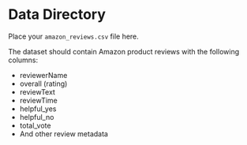 # Data Directory

Place your `amazon_reviews.csv` file here.

The dataset should contain Amazon product reviews with the following columns:
- reviewerName
- overall (rating)
- reviewText
- reviewTime
- helpful_yes
- helpful_no
- total_vote
- And other review metadata
